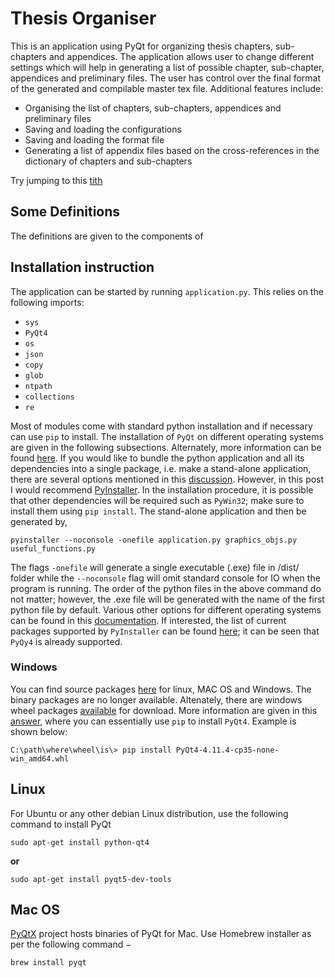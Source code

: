 # Thesis Organiser
This is an application using PyQt for organizing thesis chapters, sub-chapters and appendices. The application allows user to change different settings which will help in generating a list of possible chapter, sub-chapter, appendices and preliminary files. The user has control over the final format of the generated and compilable master tex file. Additional features include:
- Organising the list of chapters, sub-chapters, appendices and preliminary files
- Saving and loading the configurations
- Saving and loading the format file
- Generating a list of appendix files based on the cross-references in the dictionary of chapters and sub-chapters

Try jumping to this [tith](#tith)
## Some Definitions
The definitions are given to the components of 

## <a name="tith"></a> Installation instruction
The application can be started by running `application.py`. This relies on the following imports:
+ `sys`
+ `PyQt4`
+ `os`
+ `json`
+ `copy`
+ `glob`
+ `ntpath`
+ `collections`
+ `re`

Most of modules come with standard python installation and if necessary can use `pip` to install. The installation of `PyQt` on different operating systems are given in the following subsections. Alternately, more information can be found [here](https://www.tutorialspoint.com/pyqt/pyqt_introduction.htm). If you would like to bundle the python application and all its dependencies into a single package, i.e. make a stand-alone application, there are several options mentioned in this [discussion](https://stackoverflow.com/questions/49146/how-can-i-make-an-exe-file-from-a-python-program). However, in this post I would recommend [PyInstaller](https://pyinstaller.readthedocs.io/en/v3.3.1/installation.html). In the installation procedure, it is possible that other dependencies will be required such as `PyWin32`; make sure to install them using `pip install`. The stand-alone application and then be generated by,
```
pyinstaller --noconsole -onefile application.py graphics_objs.py useful_functions.py
```
The flags `-onefile` will generate a single executable (.exe) file in /dist/ folder while the `--noconsole` flag will omit standard console for IO when the program is running. The order of the python files in the above command do not matter; however, the .exe file will be generated with the name of the first python file by default. Various other options for different operating systems can be found in this [documentation](https://pyinstaller.readthedocs.io/en/v3.3.1/usage.html).  If interested, the list of current packages supported by `PyInstaller` can be found [here](https://github.com/pyinstaller/pyinstaller/wiki/Supported-Packages); it can be seen that `PyQy4` is already supported.

### Windows 
You can find source packages [here](https://riverbankcomputing.com/software/pyqt/download) for linux, MAC OS and Windows. The binary packages are no longer available. Altenately, there are windows wheel packages [available](https://www.lfd.uci.edu/~gohlke/pythonlibs/#pyqt4) for download. More information are given in this [answer](https://stackoverflow.com/questions/22640640/how-to-install-pyqt4-on-windows-using-pip), where you can essentially use `pip` to install `PyQt4`. Example is shown below:
```
C:\path\where\wheel\is\> pip install PyQt4-4.11.4-cp35-none-win_amd64.whl
```
## Linux
For Ubuntu or any other debian Linux distribution, use the following command to install PyQt
```
sudo apt-get install python-qt4
```
**or** 
```
sudo apt-get install pyqt5-dev-tools
```

## Mac OS
[PyQtX](http://sourceforge.net/projects/pyqtx/) project hosts binaries of PyQt for Mac. Use Homebrew installer as per the following command −
```
brew install pyqt
```
